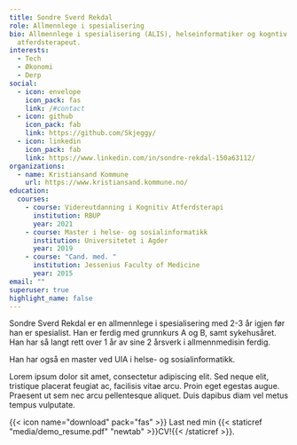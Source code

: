 ```yaml
---
title: Sondre Sverd Rekdal
role: Allmennlege i spesialisering
bio: Allmennlege i spesialisering (ALIS), helseinformatiker og kogntiv
  atferdsterapeut.
interests:
  - Tech
  - Økonomi
  - Derp
social:
  - icon: envelope
    icon_pack: fas
    link: /#contact
  - icon: github
    icon_pack: fab
    link: https://github.com/Skjeggy/
  - icon: linkedin
    icon_pack: fab
    link: https://www.linkedin.com/in/sondre-rekdal-150a63112/
organizations:
  - name: Kristiansand Kommune
    url: https://www.kristiansand.kommune.no/
education:
  courses:
    - course: Videreutdanning i Kognitiv Atferdsterapi
      institution: RBUP
      year: 2021
    - course: Master i helse- og sosialinformatikk
      institution: Universitetet i Agder
      year: 2019
    - course: "Cand. med. "
      institution: Jessenius Faculty of Medicine
      year: 2015
email: ""
superuser: true
highlight_name: false
---
```

Sondre Sverd Rekdal er en allmennlege i spesialisering med 2-3 år igjen før han er spesialist. Han er ferdig med grunnkurs A og B, samt sykehusåret. Han har så langt rett over 1 år av sine 2 årsverk i allmennmedisin ferdig. 

Han har også en master ved UIA i helse- og sosialinformatikk. 

Lorem ipsum dolor sit amet, consectetur adipiscing elit. Sed neque elit, tristique placerat feugiat ac, facilisis vitae arcu. Proin eget egestas augue. Praesent ut sem nec arcu pellentesque aliquet. Duis dapibus diam vel metus tempus vulputate.

{{< icon name="download" pack="fas" >}} Last ned min {{< staticref "media/demo_resume.pdf" "newtab" >}}CV!{{< /staticref >}}.